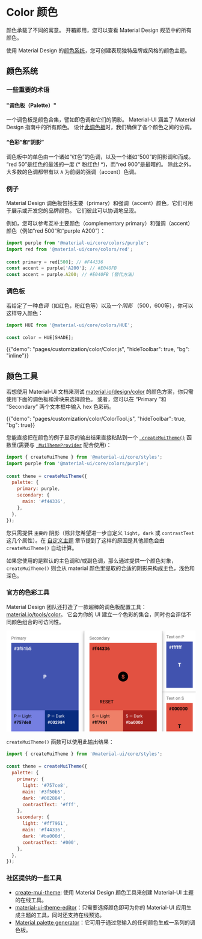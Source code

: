 # Color 颜色

<p class="description">颜色承载了不同的寓意。 开箱即用，您可以查看 Material Design 规范中的所有颜色。</p>

使用 Material Design 的[颜色系统](https://material.io/design/color/)，您可创建表现独特品牌或风格的颜色主题。

## 颜色系统

### 一些重要的术语

#### "调色板（Palette）"

一个调色板是颜色合集，譬如即色调和它们的阴影。 Material-UI 涵盖了 Material Design 指南中的所有颜色。 设计[此调色板](#color-palette)时，我们确保了各个颜色之间的协调。

#### “色彩”和“阴影”

调色板中的单色由一个诸如“红色”的色调，以及一个诸如“500”的阴影调和而成。 “red 50”是红色的最浅的一度 (* 粉红色! *)，而“red 900”是最暗的。 除此之外，大多数的色调都带有以 `A` 为前缀的强调（accent）色调。

### 例子

Material Design 调色板包括主要（primary）和强调（accent）颜色，它们可用于展示或开发您的品牌颜色。 它们彼此可以协调地呈现。

例如，您可以参考互补主要颜色（complementary primary）和强调（accent）颜色（例如“red 500”和“purple A200”）：

```js
import purple from '@material-ui/core/colors/purple';
import red from '@material-ui/core/colors/red';

const primary = red[500]; // #F44336
const accent = purple['A200']; // #E040FB
const accent = purple.A200; // #E040FB (替代方法)
```

### 调色板

若给定了一种*色调*（如红色，粉红色等）以及一个*阴影* （500，600等），你可以这样导入颜色：

```jsx
import HUE from '@material-ui/core/colors/HUE';

const color = HUE[SHADE];
```

{{"demo": "pages/customization/color/Color.js", "hideToolbar": true, "bg": "inline"}}

## 颜色工具

若想使用 Material-UI 文档来测试 [material.io/design/color](https://material.io/design/color/) 的颜色方案，你只需使用下面的调色板和滑块来选择颜色。 或者，您可以在 “Primary ”和 “Secondary” 两个文本框中输入 hex 色彩码。

{{"demo": "pages/customization/color/ColorTool.js", "hideToolbar": true, "bg": true}}

您能直接把在颜色的例子显示的输出结果直接粘贴到一个 [` createMuiTheme()`](/customization/theming/#createmuitheme-options-theme) 函数里(需要与 [` MuiThemeProvider`](/customization/theming/#theme-provider) 配合使用)：

```jsx
import { createMuiTheme } from '@material-ui/core/styles';
import purple from '@material-ui/core/colors/purple';

const theme = createMuiTheme({
  palette: {
    primary: purple,
    secondary: {
      main: '#f44336',
    },
  },
});
```

您只需提供 `主要的` 阴影（除非您希望进一步自定义 `light`，`dark` 或 `contrastText` 这几个属性）。在 [自定义主题](/customization/palette/) 章节提到了这样的原因是其他颜色会由 `createMuiTheme()` 自动计算。

如果您使用的是默认的主色调和/或副色调，那么通过提供一个颜色对象，`createMuiTheme()` 则会从 material 颜色里提取的合适的阴影来构成主色，浅色和深色。

### 官方的色彩工具

Material Design 团队还打造了一款超棒的调色板配置工具： [material.io/tools/color](https://material.io/tools/color/)。 它会为你的 UI 建立一个色彩的集合，同时也会评估不同颜色组合的可访问性。

<a href="https://material.io/tools/color/#!/?view.left=0&view.right=0&primary.color=3F51B5&secondary.color=F44336" target="_blank" rel="noopener nofollow">
  <img src="/static/images/color/colorTool.png" alt="官方色彩工具" style="width: 574px" />
</a>

` createMuiTheme() ` 函数可以使用此输出结果：

```jsx
import { createMuiTheme } from '@material-ui/core/styles';

const theme = createMuiTheme({
  palette: {
    primary: {
      light: '#757ce8',
      main: '#3f50b5',
      dark: '#002884',
      contrastText: '#fff',
    },
    secondary: {
      light: '#ff7961',
      main: '#f44336',
      dark: '#ba000d',
      contrastText: '#000',
    },
  },
});
```

### 社区提供的一些工具

- [create-mui-theme](https://react-theming.github.io/create-mui-theme/): 使用 Material Design 颜色工具来创建 Material-UI 主题的在线工具。
- [material-ui-theme-editor](https://in-your-saas.github.io/material-ui-theme-editor/)：只需要选择颜色即可为你的 Material-UI 应用生成主题的工具，同时还支持在线预览。
- [Material palette generator](https://material.io/inline-tools/color/)：它可用于通过您输入的任何颜色生成一系列的调色板。
